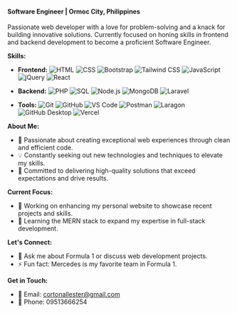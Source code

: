 #### Software Engineer | Ormoc City, Philippines
Passionate web developer with a love for problem-solving and a knack for building innovative solutions. Currently focused on honing skills in frontend and backend development to become a proficient Software Engineer.

**Skills:**
- **Frontend:** 
  ![HTML](https://img.shields.io/badge/HTML-black?style=flat-square&logo=html5)
  ![CSS](https://img.shields.io/badge/CSS-black?style=flat-square&logo=css3)
  ![Bootstrap](https://img.shields.io/badge/Bootstrap-black?style=flat-square&logo=bootstrap)
  ![Tailwind CSS](https://img.shields.io/badge/Tailwind_CSS-black?style=flat-square&logo=tailwind-css)
  ![JavaScript](https://img.shields.io/badge/JavaScript-black?style=flat-square&logo=javascript)
  ![jQuery](https://img.shields.io/badge/jQuery-black?style=flat-square&logo=jquery)
  ![React](https://img.shields.io/badge/React-black?style=flat-square&logo=react)
  
- **Backend:** 
  ![PHP](https://img.shields.io/badge/PHP-black?style=flat-square&logo=php)
  ![SQL](https://img.shields.io/badge/SQL-black?style=flat-square&logo=mysql)
  ![Node.js](https://img.shields.io/badge/Node.js-black?style=flat-square&logo=node.js)
  ![MongoDB](https://img.shields.io/badge/MongoDB-black?style=flat-square&logo=mongodb)
  ![Laravel](https://img.shields.io/badge/Laravel-black?style=flat-square&logo=laravel)
  
- **Tools:** 
  ![Git](https://img.shields.io/badge/Git-black?style=flat-square&logo=git)
  ![GitHub](https://img.shields.io/badge/GitHub-black?style=flat-square&logo=github)
  ![VS Code](https://img.shields.io/badge/VS_Code-black?style=flat-square&logo=visual-studio-code)
  ![Postman](https://img.shields.io/badge/Postman-black?style=flat-square&logo=postman)
  ![Laragon](https://img.shields.io/badge/Laragon-black?style=flat-square&logo=laragon)
  ![GitHub Desktop](https://img.shields.io/badge/GitHub_Desktop-black?style=flat-square&logo=github)
  ![Vercel](https://img.shields.io/badge/Vercel-black?style=flat-square&logo=vercel)

**About Me:**
- 🚀 Passionate about creating exceptional web experiences through clean and efficient code.
- 💡 Constantly seeking out new technologies and techniques to elevate my skills.
- 🌟 Committed to delivering high-quality solutions that exceed expectations and drive results.

**Current Focus:**
- 🔭 Working on enhancing my personal website to showcase recent projects and skills.
- 🌱 Learning the MERN stack to expand my expertise in full-stack development.

**Let's Connect:**
- 💬 Ask me about Formula 1 or discuss web development projects.
- ⚡ Fun fact: Mercedes is my favorite team in Formula 1.

**Get in Touch:**
- 📧 Email: cortonallester@gmail.com
- 📱 Phone: 09513666254
